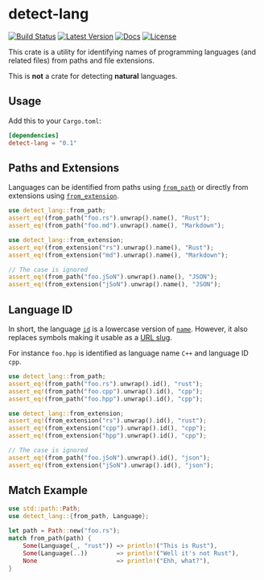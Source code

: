 # detect-lang

[![Build Status](https://travis-ci.org/vallentin/detect-lang.svg?branch=master)](https://travis-ci.org/vallentin/detect-lang)
[![Latest Version](https://img.shields.io/crates/v/detect-lang.svg)](https://crates.io/crates/detect-lang)
[![Docs](https://docs.rs/detect-lang/badge.svg)](https://docs.rs/detect-lang)
[![License](https://img.shields.io/github/license/vallentin/detect-lang.svg)](https://github.com/vallentin/detect-lang)

This crate is a utility for identifying names of programming languages (and related files) from paths and file extensions.

This is **not** a crate for detecting **natural** languages.

## Usage

Add this to your `Cargo.toml`:

```toml
[dependencies]
detect-lang = "0.1"
```

## Paths and Extensions

Languages can be identified from paths using [`from_path`]([fn.from_path.html](https://docs.rs/detect_lang/*/detect_lang/fn.from_path.html))
or directly from extensions using [`from_extension`]([fn.from_extension.html](https://docs.rs/detect_lang/*/detect_lang/fn.from_extension.html)).

```rust
use detect_lang::from_path;
assert_eq!(from_path("foo.rs").unwrap().name(), "Rust");
assert_eq!(from_path("foo.md").unwrap().name(), "Markdown");

use detect_lang::from_extension;
assert_eq!(from_extension("rs").unwrap().name(), "Rust");
assert_eq!(from_extension("md").unwrap().name(), "Markdown");

// The case is ignored
assert_eq!(from_path("foo.jSoN").unwrap().name(), "JSON");
assert_eq!(from_extension("jSoN").unwrap().name(), "JSON");
```

## Language ID

In short, the language [`id`](https://docs.rs/detect_lang/*/detect_lang/struct.Language.html#method.id)
is a lowercase version of [`name`](https://docs.rs/detect_lang/*/detect_lang/struct.Language.html#method.name).
However, it also replaces symbols making it usable as a [URL slug].

For instance `foo.hpp` is identified as language name `C++` and
language ID `cpp`.

[URL slug]: https://en.wikipedia.org/wiki/Clean_URL#Slug

```rust
use detect_lang::from_path;
assert_eq!(from_path("foo.rs").unwrap().id(), "rust");
assert_eq!(from_path("foo.cpp").unwrap().id(), "cpp");
assert_eq!(from_path("foo.hpp").unwrap().id(), "cpp");

use detect_lang::from_extension;
assert_eq!(from_extension("rs").unwrap().id(), "rust");
assert_eq!(from_extension("cpp").unwrap().id(), "cpp");
assert_eq!(from_extension("hpp").unwrap().id(), "cpp");

// The case is ignored
assert_eq!(from_path("foo.jSoN").unwrap().id(), "json");
assert_eq!(from_extension("jSoN").unwrap().id(), "json");
```

## Match Example

```rust
use std::path::Path;
use detect_lang::{from_path, Language};

let path = Path::new("foo.rs");
match from_path(path) {
    Some(Language(_, "rust")) => println!("This is Rust"),
    Some(Language(..))        => println!("Well it's not Rust"),
    None                      => println!("Ehh, what?"),
}
```
